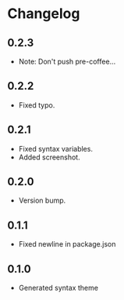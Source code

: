 # Changelog

## 0.2.3
* Note: Don't push pre-coffee...

## 0.2.2
* Fixed typo.

## 0.2.1
* Fixed syntax variables.
* Added screenshot.

## 0.2.0
* Version bump.

## 0.1.1
* Fixed newline in package.json

## 0.1.0
* Generated syntax theme
